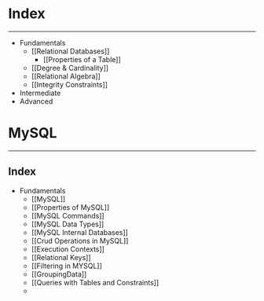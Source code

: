 # Index
---
- Fundamentals
	- [[Relational Databases]]
		- [[Properties of a Table]]
	- [[Degree & Cardinality]]
	- [[Relational Algebra]]
	- [[Integrity Constraints]]
- Intermediate
- Advanced

# MySQL
---
Index
---
- Fundamentals
	- [[MySQL]]
	- [[Properties of MySQL]]
	- [[MySQL Commands]]
	- [[MySQL Data Types]]
	- [[MySQL Internal Databases]]
	- [[Crud Operations in MySQL]]
	- [[Execution Contexts]]
	- [[Relational Keys]]
	- [[Filtering in MYSQL]]
	- [[GroupingData]]
	- [[Queries with Tables and Constraints]]
	- 
